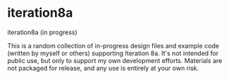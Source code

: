 # iteration8a
iteration8a (in progress)

This is a random collection of in-progress design files and example code (written by myself or others) supporting Iteration 8a.  It's not intended for public use, but only to support my own development efforts.  Materials are not packaged for release, and any use is entirely at your own risk. 